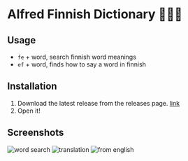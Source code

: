 # Alfred Finnish Dictionary 🎩🇫🇮

## Usage

* `fe` + word, search finnish word meanings
* `ef` + word, finds how to say a word in finnish

## Installation

1. Download the latest release from the releases page. [link](https://github.com/albertoxamin/alfred-finnish-dictionary/releases)
2. Open it!

## Screenshots

![word search](https://user-images.githubusercontent.com/6067659/152881054-ef5f3fa1-bac2-4747-b707-466375e51c97.png)
![translation](https://user-images.githubusercontent.com/6067659/152881065-df4e51e3-3ec5-4c0c-9c1c-575649378d41.png)
![from english](https://user-images.githubusercontent.com/6067659/152881186-a71262c6-fee0-43e3-891f-8be6ee3713f7.png)
